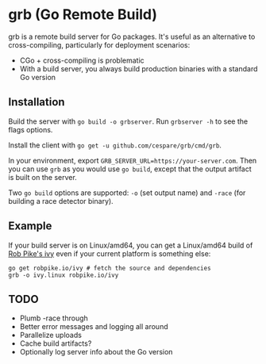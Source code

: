 # grb (Go Remote Build)

grb is a remote build server for Go packages. It's useful as an alternative to cross-compiling, particularly
for deployment scenarios:

* CGo + cross-compiling is problematic
* With a build server, you always build production binaries with a standard Go version

## Installation

Build the server with `go build -o grbserver`. Run `grbserver -h` to see the flags options.

Install the client with `go get -u github.com/cespare/grb/cmd/grb`.

In your environment, export `GRB_SERVER_URL=https://your-server.com`.
Then you can use `grb` as you would use `go build`, except that the output artifact is built on the server.

Two `go build` options are supported: `-o` (set output name) and `-race` (for building a race detector
binary).

## Example

If your build server is on Linux/amd64, you can get a Linux/amd64 build of [Rob Pike's
ivy](http://godoc.org/robpike.io/ivy) even if your current platform is something else:

```
go get robpike.io/ivy # fetch the source and dependencies
grb -o ivy.linux robpike.io/ivy
```

## TODO

* Plumb -race through
* Better error messages and logging all around
* Parallelize uploads
* Cache build artifacts?
* Optionally log server info about the Go version
